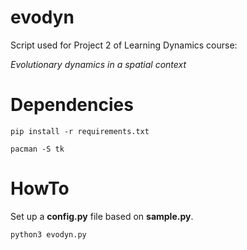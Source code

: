 # evodyn

Script used for Project 2 of Learning Dynamics course:

*Evolutionary dynamics in a spatial context*

# Dependencies

```
pip install -r requirements.txt
```
```
pacman -S tk
```

# HowTo

Set up a **config.py** file based on **sample.py**.

```
python3 evodyn.py
```
